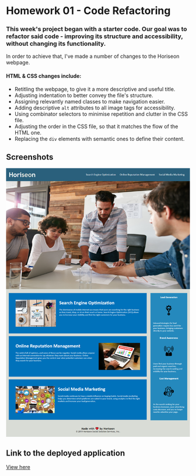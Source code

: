 # Homework 01 - Code Refactoring

### This week's project began with a starter code. Our goal was to refactor said code - improving its structure and accessibility, without changing its functionality.

In order to achieve that, I've made a number of changes to the Horiseon webpage.

#### HTML & CSS changes include:

- Retitling the webpage, to give it a more descriptive and useful title.
- Adjusting indentation to better convey the file's structure.
- Assigning relevantly named classes to make navigation easier.
- Adding descriptive `alt` attributes to all image tags for accessibility.
- Using combinator selectors to minimise repetition and clutter in the CSS file.
- Adjusting the order in the CSS file, so that it matches the flow of the HTML one.
- Replacing the `div` elements with semantic ones to define their content.

## Screenshots

![Screenshot 1 - Full Page](assets/images/Screenshot_FullPage.png)

## Link to the deployed application

[View here](https://misha244.github.io/homework_1/)
